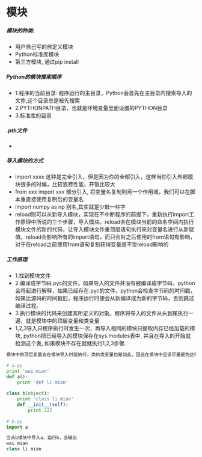 # 模块

##### 模块的种类:

- 用户自己写的自定义模块
- Python标准库模块
- 第三方模块, 通过pip install

##### Python的模块搜索顺序

- 1.程序的当前目录: 程序运行的主目录，Python会首先在主目录内搜索导入的文件,这个目录总是被先搜索
- 2.PYTHONPATH目录，也就是环境变量里面设置的PYTHON目录
- 3.标准库的目录

##### .pth文件

- 

##### 导入模块的方式

- import xxxx 这种是完全引入，但是因为你的全部引入，这样当你引入外部模块很多的时候，比较浪费性能，开销比较大
- from xxx import xxx 部分引入, 将变量名复制到另一个作用域，我们可以在脚本重直接使用复制后的变量名
- import numpy as np 别名,其实就是少敲一些字
- reload则可以从新导入模块，实现在不中断程序的前提下，重新执行import工作原理中所说的三个步骤，导入模块。reload会在模块当前的命名空间内执行模块文件的新的代码，让导入模块文件重顶层语句执行来对变量名进行从新赋值。reload会影响所有的import语句，而只会对之后使用的from语句有影响，对于在reload之前使用from语句复制获得变量是不受reload影响的

##### 工作原理

- 1.找到模块文件
- 2.编译成字节码.pyc的文件。如果导入的文件并没有被编译成字节码，python会将起进行解释，如果已经存在.pyc的文件，python会检查字节码的时间戳，如果比源码的时间戳旧，程序运行时便会从新编译成为新的字节码，否则跳过编译过程。
- 3.执行模块的代码来创建其所定义的对象。程序将导入的文件从头到尾执行一遍，就是模块中的顶层变量和类变量. 
- 1,2,3导入只程序执行时发生一次，再导入相同的模块只提取内存已经加载的模块, python把已经导入的模块保存在sys.modules表中, 并且在导入的开始就检测这个表, 如果模块不存在就就执行1,2,3步骤.

```python
模块中的顶层变量会在模块导入时就执行，类的类变量也是如此，因此在模块中应该尽量避免这种，放在函数中进行延迟生成

# a.py
print 'wai mian'
def a():
    print 'def li mian'
    
class b(object):
    print 'class li mian'
    def __init__(self):
        print 222
        
# b.py
import a

当从b模块中导入a，运行b，会输出
wai mian
class li mian
```


